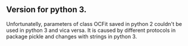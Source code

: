 ## Version for python 3.

Unfortunatelly, parameters of class OCFit saved in python 2 couldn't be used in python 3 and vica versa. It is caused by different protocols in package pickle and changes with strings in python 3.
